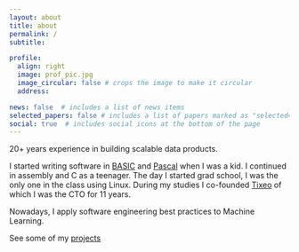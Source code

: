 ```yaml
---
layout: about
title: about
permalink: /
subtitle:

profile:
  align: right
  image: prof_pic.jpg
  image_circular: false # crops the image to make it circular
  address:

news: false  # includes a list of news items
selected_papers: false # includes a list of papers marked as "selected={true}"
social: true  # includes social icons at the bottom of the page
---
```


20+ years experience in building scalable data products.

I started writing software in [BASIC](https://en.wikipedia.org/wiki/QBasic) and [Pascal](https://en.wikipedia.org/wiki/Pascal_(programming_language)) when I was a kid. I continued in assembly and C as a teenager. The day I started grad school, I was the only one in the class using Linux. During my studies I co-founded [Tixeo](https://www.tixeo.com) of which I was the CTO for 11 years.

Nowadays, I apply software engineering best practices to Machine Learning.

See some of my [projects](/projects/)
